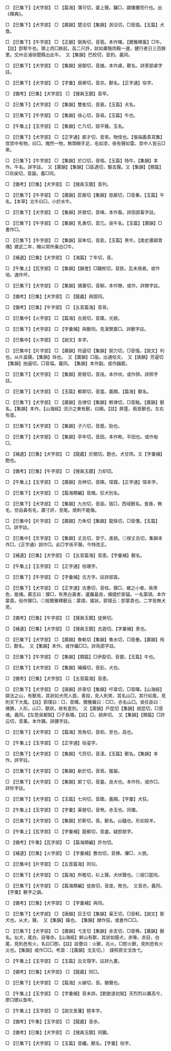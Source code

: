 <!-- { "loadSidebar": true } -->
□	【巳集下】【犬字部】	□	【篇海】蒲可切，婆上聲。玀□，謂僂腰而行也。出《釋典》。

□	【巳集下】【犬字部】	□	【廣韻】楚洽切【集韻】測洽切，□音插。【玉篇】犬食。

□	【巳集下】【牛字部】	□	【正韻】弼角切，音雹。本作犦。【爾雅釋畜】□牛。【註】卽犎牛也。領上肉□胅起，高二尺許，狀如橐駞肉鞍一邊，健行者日三百餘里。交州合浦徐聞縣出此牛。　又【集韻】巴校切，音豹。義同。

□	【巳集下】【犬字部】	□	【集韻】居御切，音據。本作豦。獸名。詳豕部豦字註。

□	【巳集下】【犬字部】	□	【字彙】居卿切，音京。獸名。【正字通】俗字。

□	【備考】【巳集】【犬字部】	□	【搜眞玉鏡】音早。

□	【巳集下】【犬字部】	□	【集韻】雙隹切，音衰。【玉篇】犬名。

□	【巳集下】【牛字部】	□	【集韻】徐心切，音尋。【玉篇】牛也。

□	【午集上】【玉字部】	□	【集韻】亡凡切，鋄平聲。玉名。

□	【巳集下】【犬字部】	□	【正字通】郞才切，音來。物怪也。【張端義貴耳集】宫禁中有物，曰□。塊然一物，無頭眼手足，毛如漆，夜有聲如雷。禁中人皆云□來。

□	【巳集下】【牛字部】	□	【集韻】於口切，音嘔。【玉篇】特牛。【集韻】本作。牛名。詳字註。　又【廣韻】【集韻】□區遇切，驅去聲。又【集韻】【類篇】□烏侯切，音謳。義□同。

□	【備考】【巳集】【犬字部】	□	【搜眞玉鏡】音列。

□	【巳集下】【牛字部】	□	【廣韻】匠鄰切【集韻】慈鄰切，□音秦。【玉篇】牛名。【本草】北牛曰□。小於水牛。

□	【巳集下】【犬字部】	□	【集韻】許救切，音嗅。本作畜。詳田部畜字註。

□	【巳集下】【牛字部】	□	【集韻】乳勇切，音宂。吳牛名。【玉篇】【廣韻】□書作□。

□	【巳集下】【牛字部】	□	【集韻】容朱切，音兪。【玉篇】黑牛。【南史蕭穎胄傳】建武二年，賜以常所乗白□牛。

□	【補遺】【巳集】【犬字部】	□	【海篇】丁年切，音。

□	【午集上】【瓦字部】	□	【集韻】【韻會】□鋪枚切，音胚。瓦未燒者。或作培。通作坏。

□	【巳集下】【犬字部】	□	【集韻】憐蕭切，音聊。本作獠。或作。詳獠字註。

□	【備考】【巳集】【犬字部】	□	【龍龕】與猰同。

□	【備考】【巳集】【牛字部】	□	【五音篇海】音哥。

□	【巳集中】【火字部】	□	【篇海】古晃切，音廣。光貌。

□	【巳集下】【犬字部】	□	【字彙補】與獸同。見漢樊嘉□。詳獸字註。

□	【巳集中】【火字部】	□	【說文】本字。

□	【巳集中】【片字部】	□	【廣韻】符逼切【集韻】弼力切，□音愎。【說文】判也。从片畐聲。【集韻】坼也。　又【廣韻】□版。出通俗文。　又【唐韻】芳逼切【集韻】拍逼切，□音堛。義同。　【集韻】本作副。或作疈罷。

□	【巳集下】【犬字部】	□	【集韻】房廢切，音茷。本作吠。或作犻。詳犻字註。

□	【巳集下】【犬字部】	□	【玉篇】都郞切，音當。義闕。【篇海】獸名。

□	【巳集下】【犬字部】	□	【廣韻】丑律切【集韻】敕律切，□音黜。【廣韻】獸名。【集韻】本作。【山海經】流沙之東有獸，曰踢。【註】屛蓬，兩首獸也。左右有首。

□	【巳集下】【犬字部】	□	【集韻】子六切，音蹙。勁也。

□	【巳集下】【犬字部】	□	【集韻】亭年切，音田。本作畋。平田也。或作甸□。

□	【補遺】【巳集】【犬字部】	□	【龍龕】於閻切。飽也，犬甘肉。又【字彙補】飽也。

□	【備考】【巳集】【牛字部】	□	【搜眞玉鏡】力却切。

□	【午集上】【玉字部】	□	【廣韻】丑林切，音賝。琛寶。【正字通】琛本字。

□	【巳集下】【犬字部】	□	【篇海類編】音熾。狂犬別名。

□	【巳集下】【犬字部】	□	【集韻】九勿切，音屈。狤□，西域獸名。食香，無毛，但自鼻有毛，廣寸許，至尾。燒刺不能傷。

□	【巳集中】【片字部】	□	【廣韻】力朱切【集韻】龍珠切，□音慺。【玉篇】□。詳字註。

□	【巳集中】【爻字部】	□	【集韻】丈呂切，音宁。進貌。◎按丈呂切，集韻本作□。《正字通》誤作□。此□字係平聲。今特改正。

□	【補遺】【巳集】【犬字部】	□	【五音篇海】音患。【字彙補】獸名。

□	【午集上】【玉字部】	□	【正字通】俗珊字。

□	【巳集下】【牛字部】	□	【字彙補】古方字。註詳部首。

□	【巳集下】【犬字部】	□	【正字通】古惠切，音桂。獴□，蜼之小者。紫黑色，能捕。廣志曰：獴□，有黑白黃者，暹羅最良，捕捷於家貓。一名蒙頌。本作蒙貴。俗作獴□。◎按爾雅釋獸云：蒙頌，猱狀。郭璞云：卽蒙貴也。二字皆無犬旁。

□	【備考】【巳集】【牛字部】	□	【搜眞玉鏡】徒勞切。

□	【補遺】【巳集】【犬字部】	□	【搜眞玉鏡】古遐切。【字彙補】豕也。

□	【巳集下】【犬字部】	□	【廣韻】魯軌切【集韻】魯水切，□音壘。【廣韻】飛□，獸名。　又【集韻】本作。或作蠝□□。詳鳥部字註。

□	【巳集下】【牛字部】	□	【集韻】【類篇】□伊盈切，音嬰。【玉篇】牛也。

□	【巳集下】【犬字部】	□	【集韻】晡橫切，音彭。犬也。

□	【備考】【巳集】【犬字部】	□	【五音篇海】音患。

□	【巳集下】【犬字部】	□	【唐韻】許韋切【集韻】吁韋切，□音暉。【山海經】獄法之山，有獸焉，其狀如犬而人面，善投，見人則笑，其名山□。其行如風，見則天下大風。【註】郭璞曰：□，音暉。爾雅翼曰：□□，亦名山□。吳任臣曰：彿狒，人形。山□，獸狀。故有差別。　又【廣韻】戸昆切【集韻】胡昆切，□音魂。義同。【左思吳都賦】□子長嘯。【註】□，胡奔切。　又【集韻】【類篇】□許云切，音薰。本作獯。詳獯字註。

□	【巳集下】【犬字部】	□	【篇海】苦角切，音却。至也，高也。

□	【午集上】【玉字部】	□	【正字通】俗瑬字。

□	【巳集下】【犬字部】	□	【集韻】弋亮切，音漾。【玉篇】獸名。【集韻】本作。詳字註。

□	【巳集下】【犬字部】	□	【集韻】新於切，音胥。猨屬。

□	【巳集下】【犬字部】	□	【集韻】郞丁切，音靈。良犬也。本作狑。或作□。詳狑字註。

□	【巳集下】【犬字部】	□	【玉篇】七何切，音蹉。義闕。【字彙】犬狂。

□	【午集上】【玉字部】	□	【字彙】渠營切，音煢。赤玉也。同瓊。

□	【巳集下】【犬字部】	□	【集韻】於靳切，音。獸名。山驢也。形如羖羊。

□	【午集上】【玄字部】	□	【字彙補】龍都切，音盧。疑卽玈字。

□	【備考】【午集】【瓦字部】	□	【篇海類編】許勿切。

□	【補遺】【巳集】【火字部】	□	【字彙補】敷勿切，音拂。爗□，火貌。

□	【巳集中】【片字部】	□	【五音篇海】同句。

□	【巳集下】【犬字部】	□	【篇海】所檻切，衫上聲。犬吠聲也。◎按□當同。

□	【巳集下】【犬字部】	□	【篇海類編】徒故切，音度。敗也。　又音亦。義同。【字彙】斁字之譌。

□	【備考】【巳集】【犬字部】	□	【字彙補】與同。

□	【巳集下】【犬字部】	□	【唐韻】巨王切【集韻】渠王切，□音軖。【說文】狾犬也。从犬，聲。　又【集韻】躁也。　【集韻】隸作狂。或書作□□。

□	【巳集下】【犬字部】	□	【廣韻】弋支切【集韻】余支切，□音移。【廣韻】獸名。似犬，尾白，目喙赤。【山海經】鮮山有獸，其狀如膜犬，赤喙，赤目，白尾，見則邑有火，名曰□卽。【註】談薈曰：火獸，兆火。□卽火獸，見則邑有火災也。【集韻】或作□□。考證：〔【廣韻】戈支切。〕　謹照原文戈改弋。 

□	【午集上】【玉字部】	□	【玉篇】古文瑁字。註詳九畫。

□	【備考】【巳集】【犬字部】	□	【龍龕】同□。

□	【巳集下】【犬字部】	□	【篇海】火嫁切，音。猶聲也。

□	【午集上】【玉字部】	□	【字彙補】音未詳。【劉歆遂初賦】天烈烈以厲高兮，廖□牕以梟牢。

□	【午集上】【玉字部】	□	【說文長箋】琶本字。

□	【備考】【午集】【玉字部】	□	【龍龕】音歩。

□	【備考】【巳集】【犬字部】	□	【搜眞玉鏡】同獷。

□	【巳集下】【犬字部】	□	【玉篇】音纖。獸名。【字彙】俗字。

